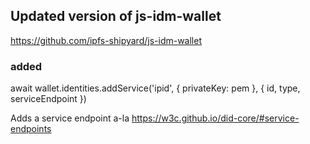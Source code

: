 ## Updated version of js-idm-wallet

https://github.com/ipfs-shipyard/js-idm-wallet

### added 

await wallet.identities.addService('ipid', { privateKey: pem }, { id, type, serviceEndpoint })

Adds a service endpoint a-la https://w3c.github.io/did-core/#service-endpoints
